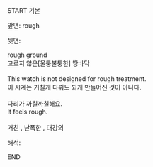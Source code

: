 START
기본

앞면:
rough


뒷면:
<div>rough ground </div><div>고르지 않은[울퉁불퉁한] 땅바닥</div><div><br></div><div><div>This watch is not designed for rough treatment. </div><div>이 시계는 거칠게 다뤄도 되게 만들어진 것이 아니다.</div></div><div><br></div><div><div><div>다리가 까칠까칠해요.</div></div><div><div>It feels rough.</div></div></div><div><br></div><div>거친 , 난폭한 , 대강의</div>


해석:

END
